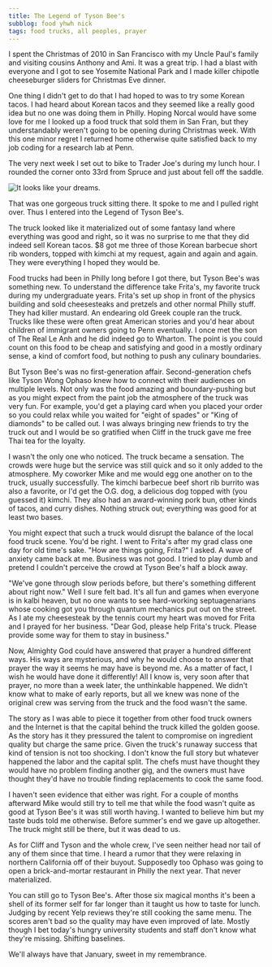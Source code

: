 ```yaml
---
title: The Legend of Tyson Bee's
subblog: food yhwh nick
tags: food trucks, all peoples, prayer
---
```

I spent the Christmas of 2010 in San Francisco with my Uncle Paul's family and visiting cousins Anthony and Ami. It was a great trip. I had a blast with everyone and I got to see Yosemite National Park and I made killer chipotle cheeseburger sliders for Christmas Eve dinner.

One thing I didn't get to do that I had hoped to was to try some Korean tacos. I had heard about Korean tacos and they seemed like a really good idea but no one was doing them in Philly. Hoping Norcal would have some love for me I looked up a food truck that sold them in San Fran, but they understandably weren't going to be opening during Christmas week. With this one minor regret I returned home otherwise quite satisfied back to my job coding for a research lab at Penn.

The very next week I set out to bike to Trader Joe's during my lunch hour. I rounded the corner onto 33rd from Spruce and just about fell off the saddle.

![It looks like your dreams.](/img/tyson-bees.png)

That was one gorgeous truck sitting there. It spoke to me and I pulled right over. Thus I entered into the Legend of Tyson Bee's.

<!-- MORE -->

The truck looked like it materialized out of some fantasy land where everything was good and right, so it was no surprise to me that they did indeed sell Korean tacos. $8 got me three of those Korean barbecue short rib wonders, topped with kimchi at my request, again and again and again. They were everything I hoped they would be.

Food trucks had been in Philly long before I got there, but Tyson Bee's was something new. To understand the difference take Frita's, my favorite truck during my undergraduate years. Frita's set up shop in front of the physics building and sold cheesesteaks and pretzels and other normal Philly stuff. They had killer mustard. An endearing old Greek couple ran the truck. Trucks like these were often great American stories and you'd hear about children of immigrant owners going to Penn eventually. I once met the son of The Real Le Anh and he did indeed go to Wharton. The point is you could count on this food to be cheap and satisfying and good in a mostly ordinary sense, a kind of comfort food, but nothing to push any culinary boundaries.

But Tyson Bee's was no first-generation affair. Second-generation chefs like Tyson Wong Ophaso knew how to connect with their audiences on multiple levels. Not only was the food amazing and boundary-pushing but as you might expect from the paint job the atmosphere of the truck was very fun. For example, you'd get a playing card when you placed your order so you could relax while you waited for "eight of spades" or "King of diamonds" to be called out. I was always bringing new friends to try the truck out and I would be so gratified when Cliff in the truck gave me free Thai tea for the loyalty.

I wasn't the only one who noticed. The truck became a sensation. The crowds were huge but the service was still quick and so it only added to the atmosphere. My coworker Mike and me would egg one another on to the truck, usually successfully. The kimchi barbecue beef short rib burrito was also a favorite, or I'd get the O.G. dog, a delicious dog topped with (you guessed it) kimchi. They also had an award-winning pork bun, other kinds of tacos, and curry dishes. Nothing struck out; everything was good for at least two bases.

You might expect that such a truck would disrupt the balance of the local food truck scene. You'd be right. I went to Frita's after my grad class one day for old time's sake. "How are things going, Frita?" I asked. A wave of anxiety came back at me. Business was not good. I tried to play dumb and pretend I couldn't perceive the crowd at Tyson Bee's half a block away.

"We've gone through slow periods before, but there's something different about right now." Well I sure felt bad. It's all fun and games when everyone is in kalbi heaven, but no one wants to see hard-working septuagenarians whose cooking got you through quantum mechanics put out on the street. As I ate my cheesesteak by the tennis court my heart was moved for Frita and I prayed for her business. "Dear God, please help Frita's truck. Please provide some way for them to stay in business."

Now, Almighty God could have answered that prayer a hundred different ways. His ways are mysterious, and why he would choose to answer that prayer the way it seems he may have is beyond me. As a matter of fact, I wish he would have done it differently! All I know is, very soon after that prayer, no more than a week later, the unthinkable happened. We didn't know what to make of early reports, but all we knew was none of the original crew was serving from the truck and the food wasn't the same.

The story as I was able to piece it together from other food truck owners and the Internet is that the capital behind the truck killed the golden goose. As the story has it they pressured the talent to compromise on ingredient quality but charge the same price. Given the truck's runaway success that kind of tension is not too shocking. I don't know the full story but whatever happened the labor and the capital split. The chefs must have thought they would have no problem finding another gig, and the owners must have thought they'd have no trouble finding replacements to cook the same food.

I haven't seen evidence that either was right. For a couple of months afterward Mike would still try to tell me that while the food wasn't quite as good at Tyson Bee's it was still worth having. I wanted to believe him but my taste buds told me otherwise. Before summer's end we gave up altogether. The truck might still be there, but it was dead to us.

As for Cliff and Tyson and the whole crew, I've seen neither head nor tail of any of them since that time. I heard a rumor that they were relaxing in northern California off of their buyout. Supposedly too Ophaso was going to open a brick-and-mortar restaurant in Philly the next year. That never materialized.

You can still go to Tyson Bee's. After those six magical months it's been a shell of its former self for far longer than it taught us how to taste for lunch. Judging by recent Yelp reviews they're still cooking the same menu. The scores aren't bad so the quality may have even improved of late. Mostly though I bet today's hungry university students and staff don't know what they're missing. Shifting baselines.

We'll always have that January, sweet in my remembrance.
